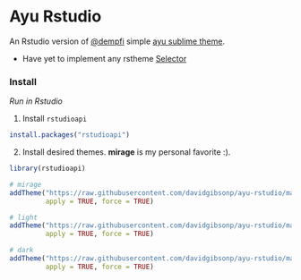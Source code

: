 # Ayu Rstudio
An Rstudio version of [@dempfi](https://github.com/dempfi) simple [ayu sublime theme](https://github.com/dempfi/ayu).

* Have yet to implement any rstheme [Selector](https://rstudio.github.io/rstudio-extensions/rstudio-theme-creation.html)

### Install
*Run in Rstudio*

1. Install `rstudioapi`

```R
install.packages("rstudioapi")
```

2. Install desired themes. **mirage** is my personal favorite :).

```R
library(rstudioapi)

# mirage
addTheme("https://raw.githubusercontent.com/davidgibsonp/ayu-rstudio/master/rstheme/ayu-mirage.rstheme",
         apply = TRUE, force = TRUE)

# light
addTheme("https://raw.githubusercontent.com/davidgibsonp/ayu-rstudio/master/rstheme/ayu-light.rstheme",
         apply = TRUE, force = TRUE)

# dark
addTheme("https://raw.githubusercontent.com/davidgibsonp/ayu-rstudio/master/rstheme/ayu-dark.rstheme",
         apply = TRUE, force = TRUE)
```
